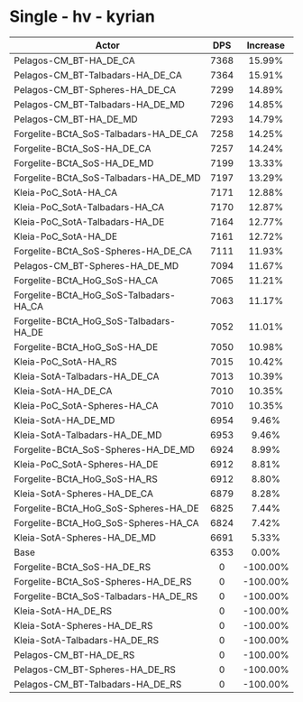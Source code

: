# Single - hv - kyrian
| Actor | DPS | Increase |
|---|:---:|:---:|
|Pelagos-CM_BT-HA_DE_CA|7368|15.99%|
|Pelagos-CM_BT-Talbadars-HA_DE_CA|7364|15.91%|
|Pelagos-CM_BT-Spheres-HA_DE_CA|7299|14.89%|
|Pelagos-CM_BT-Talbadars-HA_DE_MD|7296|14.85%|
|Pelagos-CM_BT-HA_DE_MD|7293|14.79%|
|Forgelite-BCtA_SoS-Talbadars-HA_DE_CA|7258|14.25%|
|Forgelite-BCtA_SoS-HA_DE_CA|7257|14.24%|
|Forgelite-BCtA_SoS-HA_DE_MD|7199|13.33%|
|Forgelite-BCtA_SoS-Talbadars-HA_DE_MD|7197|13.29%|
|Kleia-PoC_SotA-HA_CA|7171|12.88%|
|Kleia-PoC_SotA-Talbadars-HA_CA|7170|12.87%|
|Kleia-PoC_SotA-Talbadars-HA_DE|7164|12.77%|
|Kleia-PoC_SotA-HA_DE|7161|12.72%|
|Forgelite-BCtA_SoS-Spheres-HA_DE_CA|7111|11.93%|
|Pelagos-CM_BT-Spheres-HA_DE_MD|7094|11.67%|
|Forgelite-BCtA_HoG_SoS-HA_CA|7065|11.21%|
|Forgelite-BCtA_HoG_SoS-Talbadars-HA_CA|7063|11.17%|
|Forgelite-BCtA_HoG_SoS-Talbadars-HA_DE|7052|11.01%|
|Forgelite-BCtA_HoG_SoS-HA_DE|7050|10.98%|
|Kleia-PoC_SotA-HA_RS|7015|10.42%|
|Kleia-SotA-Talbadars-HA_DE_CA|7013|10.39%|
|Kleia-SotA-HA_DE_CA|7010|10.35%|
|Kleia-PoC_SotA-Spheres-HA_CA|7010|10.35%|
|Kleia-SotA-HA_DE_MD|6954|9.46%|
|Kleia-SotA-Talbadars-HA_DE_MD|6953|9.46%|
|Forgelite-BCtA_SoS-Spheres-HA_DE_MD|6924|8.99%|
|Kleia-PoC_SotA-Spheres-HA_DE|6912|8.81%|
|Forgelite-BCtA_HoG_SoS-HA_RS|6912|8.80%|
|Kleia-SotA-Spheres-HA_DE_CA|6879|8.28%|
|Forgelite-BCtA_HoG_SoS-Spheres-HA_DE|6825|7.44%|
|Forgelite-BCtA_HoG_SoS-Spheres-HA_CA|6824|7.42%|
|Kleia-SotA-Spheres-HA_DE_MD|6691|5.33%|
|Base|6353|0.00%|
|Forgelite-BCtA_SoS-HA_DE_RS|0|-100.00%|
|Forgelite-BCtA_SoS-Spheres-HA_DE_RS|0|-100.00%|
|Forgelite-BCtA_SoS-Talbadars-HA_DE_RS|0|-100.00%|
|Kleia-SotA-HA_DE_RS|0|-100.00%|
|Kleia-SotA-Spheres-HA_DE_RS|0|-100.00%|
|Kleia-SotA-Talbadars-HA_DE_RS|0|-100.00%|
|Pelagos-CM_BT-HA_DE_RS|0|-100.00%|
|Pelagos-CM_BT-Spheres-HA_DE_RS|0|-100.00%|
|Pelagos-CM_BT-Talbadars-HA_DE_RS|0|-100.00%|
